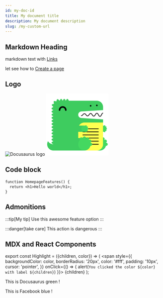 ```yaml
---
id: my-doc-id
title: My document title
description: My document description
slug: /my-custom-url
---
```


## Markdown Heading

markdown text with [Links](/hello.md)

let see how to [Create a page](./tutorial-basics/create-a-page.md)

## Logo

![Docusaurus logo](/img/docusaurus.png)
![Docusaurus logo](../static/img/docusaurus.png)

## Code block

```tsx title="./src/components/HomepageFeatures/index.tsx"
function HomepageFeatures() {
  return <h1>Hello world</h1>;
}
```

## Admonitions

:::tip[My tip]
Use this awesome feature option
:::

:::danger[take care]
This action is dangerous
:::

## MDX and React Components

export const Highlight = ({children, color}) => (
<span
style={{
      backgroundColor: color,
      borderRadius: '20px',
      color: '#fff',
      padding: '10px',
      cursor: 'pointer',
    }}
onClick={() => {
alert(`You clicked the color ${color} with label ${children}`)
}}>
{children}
</span>
);

This is <Highlight color="#25c2a0">Docusaurus green</Highlight> !

This is <Highlight color="#1877F2">Facebook blue</Highlight> !
